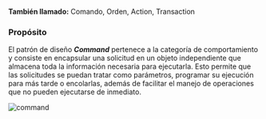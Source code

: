 **También llamado:** Comando, Orden, Action, Transaction

### Propósito
El patrón de diseño ***Command*** pertenece a la categoría de comportamiento y consiste en encapsular una solicitud en un objeto independiente que almacena toda la información necesaria para ejecutarla. Esto permite que las solicitudes se puedan tratar como parámetros, programar su ejecución para más tarde o encolarlas, además de facilitar el manejo de operaciones que no pueden ejecutarse de inmediato.

![command](https://i.ytimg.com/vi/RxwgQuNjuGg/hqdefault.jpg)
